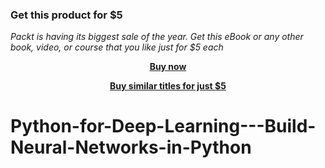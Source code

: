 
### Get this product for $5

<i>Packt is having its biggest sale of the year. Get this eBook or any other book, video, or course that you like just for $5 each</i>


<b><p align='center'>[Buy now](https://packt.link/9781804617878)</p></b>


<b><p align='center'>[Buy similar titles for just $5](https://subscription.packtpub.com/search)</p></b>


# Python-for-Deep-Learning---Build-Neural-Networks-in-Python